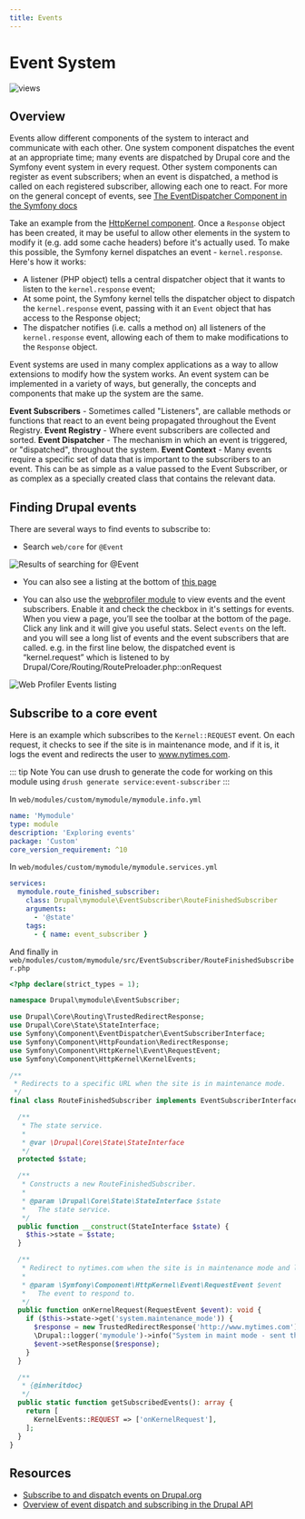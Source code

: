 ```yaml
---
title: Events
---
```


# Event System

![views](https://api.visitor.plantree.me/visitor-badge/pv?label=views&color=informational&namespace=d9book&key=events.md)

## Overview

Events allow different components of the system to interact and communicate with each other. One system component dispatches the event at an appropriate time; many events are dispatched by Drupal core and the Symfony event system in every request. Other system components can register as event subscribers; when an event is dispatched, a method is called on each registered subscriber, allowing each one to react. For more on the general concept of events, see [The EventDispatcher Component in the Symfony docs](https://symfony.com/doc/current/components/event_dispatcher.html)


Take an example from the [HttpKernel component](https://symfony.com/doc/current/components/http_kernel.html). Once a `Response` object has been created, it may be useful to allow other elements in the system to modify it (e.g. add some cache headers) before it's actually used. To make this possible, the Symfony kernel dispatches an event - `kernel.response`. Here's how it works:

* A listener (PHP object) tells a central dispatcher object that it wants to listen to the `kernel.response` event;
* At some point, the Symfony kernel tells the dispatcher object to dispatch the `kernel.response` event, passing with it an `Event` object that has access to the Response object;
* The dispatcher notifies (i.e. calls a method on) all listeners of the `kernel.response` event, allowing each of them to make modifications to the `Response` object.


Event systems are used in many complex applications as a way to allow extensions to modify how the system works. An event system can be implemented in a variety of ways, but generally, the concepts and components that make up the system are the same.

**Event Subscribers** - Sometimes called "Listeners", are callable methods or functions that react to an event being propagated throughout the Event Registry.
**Event Registry** - Where event subscribers are collected and sorted.
**Event Dispatcher** - The mechanism in which an event is triggered, or "dispatched", throughout the system.
**Event Context** - Many events require a specific set of data that is important to the subscribers to an event. This can be as simple as a value passed to the Event Subscriber, or as complex as a specially created class that contains the relevant data.


## Finding Drupal events

There are several ways to find events to subscribe to:

- Search `web/core` for `@Event`

![Results of searching for @Event](/images/search-for-events-in-web-core.png)

- You can also see a listing at the bottom of [this page](https://api.drupal.org/api/drupal/core%21core.api.php/group/events/)

- You can also use the [webprofiler module](https://www.drupal.org/project/webprofiler) to view events and the event subscribers. Enable it and check the checkbox in it's settings for events. When you view a page, you’ll see the toolbar at the bottom of the page.  Click any link and it will give you useful stats. Select `events` on the left. and you will see a long list of events and the event subscribers that are called.  e.g. in the first line below, the dispatched event is “kernel.request” which is listened to by 
Drupal/Core/Routing/RoutePreloader.php::onRequest 

![Web Profiler Events listing](/images/events-listing.png)


## Subscribe to a core event

Here is an example which subscribes to the `Kernel::REQUEST` event. On each request, it checks to see if the site is in maintenance mode, and if it is, it logs the event and redirects the user to www.nytimes.com.

::: tip Note
You can use drush to generate the code for working on this module using `drush generate service:event-subscriber`
:::

In `web/modules/custom/mymodule/mymodule.info.yml`

```yml
name: 'Mymodule'
type: module
description: 'Exploring events'
package: 'Custom'
core_version_requirement: ^10
```

In `web/modules/custom/mymodule/mymodule.services.yml`

```yml
services:
  mymodule.route_finished_subscriber:
    class: Drupal\mymodule\EventSubscriber\RouteFinishedSubscriber
    arguments:
      - '@state'
    tags:
      - { name: event_subscriber }
```

And finally in `web/modules/custom/mymodule/src/EventSubscriber/RouteFinishedSubscriber.php`

```php
<?php declare(strict_types = 1);

namespace Drupal\mymodule\EventSubscriber;

use Drupal\Core\Routing\TrustedRedirectResponse;
use Drupal\Core\State\StateInterface;
use Symfony\Component\EventDispatcher\EventSubscriberInterface;
use Symfony\Component\HttpFoundation\RedirectResponse;
use Symfony\Component\HttpKernel\Event\RequestEvent;
use Symfony\Component\HttpKernel\KernelEvents;

/**
 * Redirects to a specific URL when the site is in maintenance mode.
 */
final class RouteFinishedSubscriber implements EventSubscriberInterface {

  /**
   * The state service.
   *
   * @var \Drupal\Core\State\StateInterface
   */
  protected $state;

  /**
   * Constructs a new RouteFinishedSubscriber.
   *
   * @param \Drupal\Core\State\StateInterface $state
   *   The state service.
   */
  public function __construct(StateInterface $state) {
    $this->state = $state;
  }

  /**
   * Redirect to nytimes.com when the site is in maintenance mode and logs event.
   *
   * @param \Symfony\Component\HttpKernel\Event\RequestEvent $event
   *   The event to respond to.
   */
  public function onKernelRequest(RequestEvent $event): void {
    if ($this->state->get('system.maintenance_mode')) {
      $response = new TrustedRedirectResponse('http://www.mytimes.com');
      \Drupal::logger('mymodule')->info("System in maint mode - sent them to the times!");
      $event->setResponse($response);
    }
  }

  /**
   * {@inheritdoc}
   */
  public static function getSubscribedEvents(): array {
    return [
      KernelEvents::REQUEST => ['onKernelRequest'],
    ];
  }
}

```



## Resources

- [Subscribe to and dispatch events on Drupal.org](https://www.drupal.org/docs/develop/creating-modules/subscribe-to-and-dispatch-events)
- [Overview of event dispatch and subscribing in the Drupal API](https://api.drupal.org/api/drupal/core%21core.api.php/group/events/)

